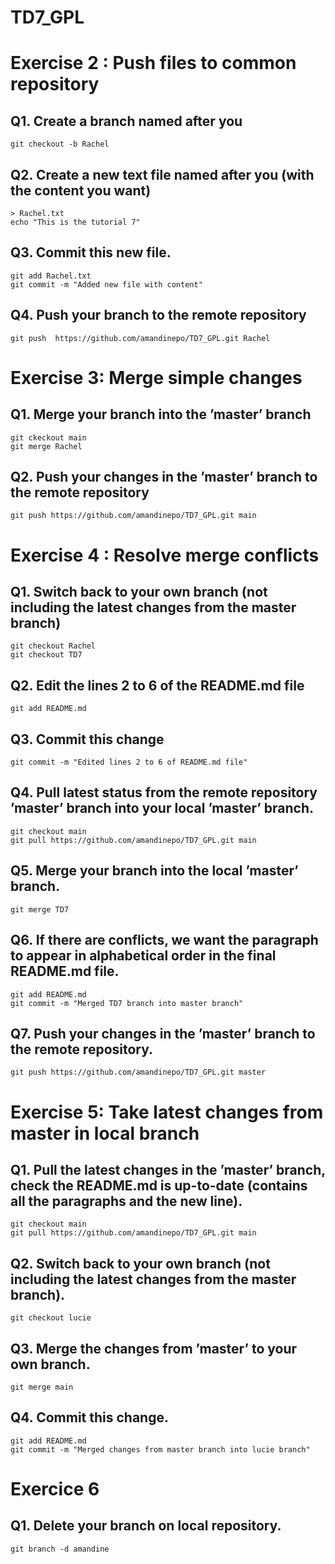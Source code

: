 # TD7_GPL


# Exercise 2 : Push files to common repository

## Q1. Create a branch named after you
```
git checkout -b Rachel
```

## Q2. Create a new text file named after you (with the content you want)
```
> Rachel.txt
echo "This is the tutorial 7"
```

## Q3. Commit this new file.
```
git add Rachel.txt
git commit -m "Added new file with content"
```

## Q4. Push your branch to the remote repository
```
git push  https://github.com/amandinepo/TD7_GPL.git Rachel
```

# Exercise 3: Merge simple changes

## Q1. Merge your branch into the ’master’ branch
```
git ckeckout main
git merge Rachel
```

## Q2. Push your changes in the ’master’ branch to the remote repository
```
git push https://github.com/amandinepo/TD7_GPL.git main
```

# Exercise 4 :  Resolve merge conflicts

## Q1. Switch back to your own branch (not including the latest changes from the master branch)
```
git checkout Rachel
git checkout TD7
```

## Q2. Edit the lines 2 to 6 of the README.md file
```
git add README.md
```

## Q3. Commit this change
```
git commit -m "Edited lines 2 to 6 of README.md file"
```

## Q4. Pull latest status from the remote repository ’master’ branch into your local ’master’ branch.
```
git checkout main
git pull https://github.com/amandinepo/TD7_GPL.git main
```

## Q5. Merge your branch into the local ’master’ branch.
```
git merge TD7
```

## Q6. If there are conflicts, we want the paragraph to appear in alphabetical order in the final README.md file.
```
git add README.md
git commit -m "Merged TD7 branch into master branch"
```

## Q7. Push your changes in the ’master’ branch to the remote repository.
```
git push https://github.com/amandinepo/TD7_GPL.git master
```

# Exercise 5: Take latest changes from master in local branch

## Q1. Pull the latest changes in the ’master’ branch, check the README.md is up-to-date (contains all the paragraphs and the new line).
```
git checkout main
git pull https://github.com/amandinepo/TD7_GPL.git main
```

## Q2. Switch back to your own branch (not including the latest changes from the master branch).
```
git checkout lucie
```

## Q3. Merge the changes from ’master’ to your own branch.
```
git merge main
```

## Q4. Commit this change.
```
git add README.md
git commit -m "Merged changes from master branch into lucie branch"
```

# Exercice 6

## Q1. Delete your branch on local repository.
```
git branch -d amandine
```
